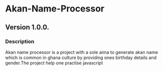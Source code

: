 # Akan-Name-Processor
## Version 1.0.0.
### Description
Akan name processor is a project with a sole aima to 
generate akan name which is common in ghana culture 
by providing ones birthday details and gender.The project 
help one practise javascript

